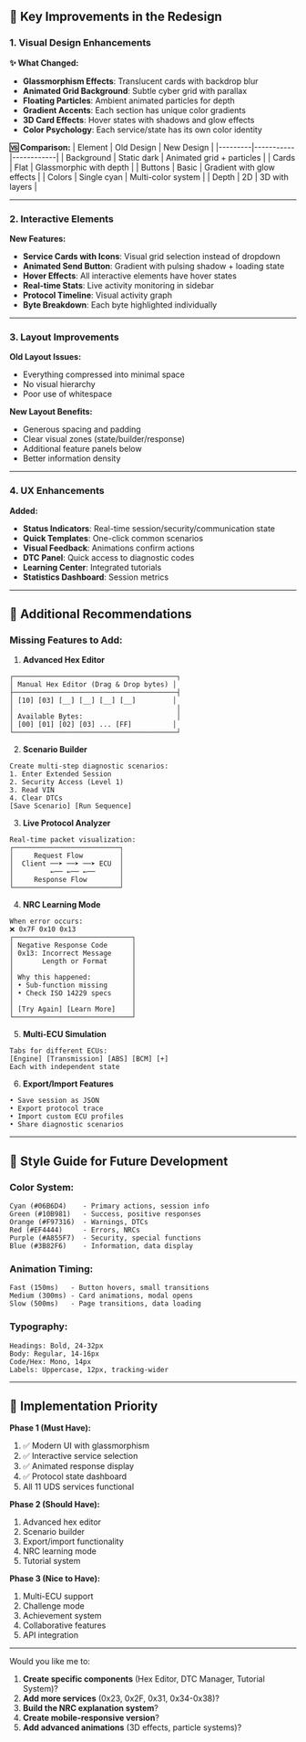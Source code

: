 ## 🎯 Key Improvements in the Redesign

### **1. Visual Design Enhancements**

**✨ What Changed:**
- **Glassmorphism Effects**: Translucent cards with backdrop blur
- **Animated Grid Background**: Subtle cyber grid with parallax
- **Floating Particles**: Ambient animated particles for depth
- **Gradient Accents**: Each section has unique color gradients
- **3D Card Effects**: Hover states with shadows and glow effects
- **Color Psychology**: Each service/state has its own color identity

**🆚 Comparison:**
| Element | Old Design | New Design |
|---------|-----------|------------|
| Background | Static dark | Animated grid + particles |
| Cards | Flat | Glassmorphic with depth |
| Buttons | Basic | Gradient with glow effects |
| Colors | Single cyan | Multi-color system |
| Depth | 2D | 3D with layers |

---

### **2. Interactive Elements**

**New Features:**
- **Service Cards with Icons**: Visual grid selection instead of dropdown
- **Animated Send Button**: Gradient with pulsing shadow + loading state
- **Hover Effects**: All interactive elements have hover states
- **Real-time Stats**: Live activity monitoring in sidebar
- **Protocol Timeline**: Visual activity graph
- **Byte Breakdown**: Each byte highlighted individually

---

### **3. Layout Improvements**

**Old Layout Issues:**
- Everything compressed into minimal space
- No visual hierarchy
- Poor use of whitespace

**New Layout Benefits:**
- Generous spacing and padding
- Clear visual zones (state/builder/response)
- Additional feature panels below
- Better information density

---

### **4. UX Enhancements**

**Added:**
- **Status Indicators**: Real-time session/security/communication state
- **Quick Templates**: One-click common scenarios
- **Visual Feedback**: Animations confirm actions
- **DTC Panel**: Quick access to diagnostic codes
- **Learning Center**: Integrated tutorials
- **Statistics Dashboard**: Session metrics

---

## 📱 Additional Recommendations

### **Missing Features to Add:**

1. **Advanced Hex Editor**
```
┌────────────────────────────────────────┐
│ Manual Hex Editor (Drag & Drop bytes) │
├────────────────────────────────────────┤
│ [10] [03] [__] [__] [__] [__]         │
│                                        │
│ Available Bytes:                       │
│ [00] [01] [02] [03] ... [FF]          │
└────────────────────────────────────────┘
```

2. **Scenario Builder**
```
Create multi-step diagnostic scenarios:
1. Enter Extended Session
2. Security Access (Level 1)
3. Read VIN
4. Clear DTCs
[Save Scenario] [Run Sequence]
```

3. **Live Protocol Analyzer**
```
Real-time packet visualization:
┌──────────────────────────┐
│     Request Flow         │
│  Client ──➤ ──➤ ──➤ ECU  │
│         ←── ←── ←──      │
│     Response Flow        │
└──────────────────────────┘
```

4. **NRC Learning Mode**
```
When error occurs:
❌ 0x7F 0x10 0x13
┌─────────────────────────────┐
│ Negative Response Code      │
│ 0x13: Incorrect Message     │
│       Length or Format      │
│                             │
│ Why this happened:          │
│ • Sub-function missing      │
│ • Check ISO 14229 specs     │
│                             │
│ [Try Again] [Learn More]    │
└─────────────────────────────┘
```

5. **Multi-ECU Simulation**
```
Tabs for different ECUs:
[Engine] [Transmission] [ABS] [BCM] [+]
Each with independent state
```

6. **Export/Import Features**
```
• Save session as JSON
• Export protocol trace
• Import custom ECU profiles
• Share diagnostic scenarios
```

---

## 🎨 Style Guide for Future Development

### **Color System:**
```
Cyan (#06B6D4)    - Primary actions, session info
Green (#10B981)   - Success, positive responses
Orange (#F97316)  - Warnings, DTCs
Red (#EF4444)     - Errors, NRCs
Purple (#A855F7)  - Security, special functions
Blue (#3B82F6)    - Information, data display
```

### **Animation Timing:**
```
Fast (150ms)   - Button hovers, small transitions
Medium (300ms) - Card animations, modal opens
Slow (500ms)   - Page transitions, data loading
```

### **Typography:**
```
Headings: Bold, 24-32px
Body: Regular, 14-16px
Code/Hex: Mono, 14px
Labels: Uppercase, 12px, tracking-wider
```

---

## 🚀 Implementation Priority

**Phase 1 (Must Have):**
1. ✅ Modern UI with glassmorphism
2. ✅ Interactive service selection
3. ✅ Animated response display
4. ✅ Protocol state dashboard
5. All 11 UDS services functional

**Phase 2 (Should Have):**
1. Advanced hex editor
2. Scenario builder
3. Export/import functionality
4. NRC learning mode
5. Tutorial system

**Phase 3 (Nice to Have):**
1. Multi-ECU support
2. Challenge mode
3. Achievement system
4. Collaborative features
5. API integration

---

Would you like me to:
1. **Create specific components** (Hex Editor, DTC Manager, Tutorial System)?
2. **Add more services** (0x23, 0x2F, 0x31, 0x34-0x38)?
3. **Build the NRC explanation system**?
4. **Create mobile-responsive version**?
5. **Add advanced animations** (3D effects, particle systems)?